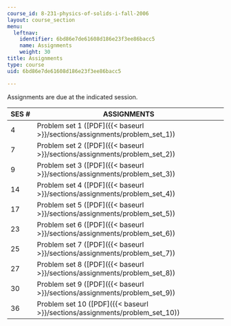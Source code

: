 ```yaml
---
course_id: 8-231-physics-of-solids-i-fall-2006
layout: course_section
menu:
  leftnav:
    identifier: 6bd86e7de61608d186e23f3ee86bacc5
    name: Assignments
    weight: 30
title: Assignments
type: course
uid: 6bd86e7de61608d186e23f3ee86bacc5

---
```


Assignments are due at the indicated session.

| SES # | ASSIGNMENTS |
| --- | --- |
| 4 | Problem set 1 ([PDF]({{< baseurl >}}/sections/assignments/problem_set_1)) |
| 7 | Problem set 2 ([PDF]({{< baseurl >}}/sections/assignments/problem_set_2)) |
| 9 | Problem set 3 ([PDF]({{< baseurl >}}/sections/assignments/problem_set_3)) |
| 14 | Problem set 4 ([PDF]({{< baseurl >}}/sections/assignments/problem_set_4)) |
| 17 | Problem set 5 ([PDF]({{< baseurl >}}/sections/assignments/problem_set_5)) |
| 23 | Problem set 6 ([PDF]({{< baseurl >}}/sections/assignments/problem_set_6)) |
| 25 | Problem set 7 ([PDF]({{< baseurl >}}/sections/assignments/problem_set_7)) |
| 27 | Problem set 8 ([PDF]({{< baseurl >}}/sections/assignments/problem_set_8)) |
| 30 | Problem set 9 ([PDF]({{< baseurl >}}/sections/assignments/problem_set_9)) |
| 36 | Problem set 10 ([PDF]({{< baseurl >}}/sections/assignments/problem_set_10))